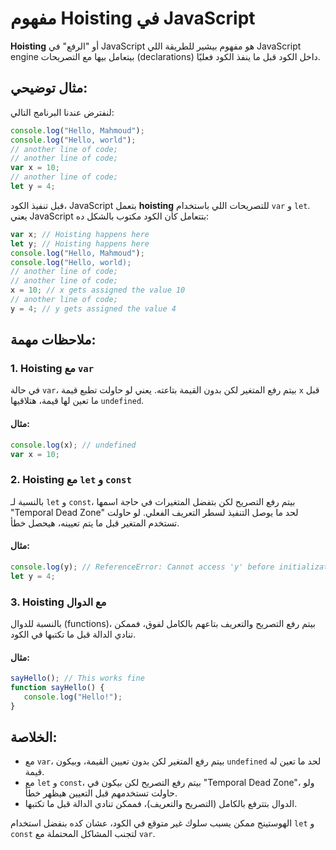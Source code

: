 
# مفهوم Hoisting في JavaScript

**Hoisting** أو "الرفع" في JavaScript هو مفهوم بيشير للطريقة اللي JavaScript engine بيتعامل بيها مع التصريحات (declarations) داخل الكود قبل ما ينفذ الكود فعليًا.

## مثال توضيحي:

لنفترض عندنا البرنامج التالي:

```js
console.log("Hello, Mahmoud");
console.log("Hello, world");
// another line of code;
// another line of code;
var x = 10;
// another line of code;
let y = 4;
```

قبل تنفيذ الكود، JavaScript بتعمل **hoisting** للتصريحات اللي باستخدام `var` و `let`. يعني JavaScript بتتعامل كأن الكود مكتوب بالشكل ده:

```js
var x; // Hoisting happens here
let y; // Hoisting happens here
console.log("Hello, Mahmoud");
console.log("Hello, world);
// another line of code;
// another line of code;
x = 10; // x gets assigned the value 10
// another line of code;
y = 4; // y gets assigned the value 4
```

## ملاحظات مهمة:

### 1. Hoisting مع `var`
في حالة `var`، بيتم رفع المتغير لكن بدون القيمة بتاعته. يعني لو حاولت تطبع قيمة `x` قبل ما تعين لها قيمة، هتلاقيها `undefined`.

#### مثال:

```js
console.log(x); // undefined
var x = 10;
```

### 2. Hoisting مع `let` و `const`
بالنسبة لـ `let` و `const`، بيتم رفع التصريح لكن بتفضل المتغيرات في حاجة اسمها "Temporal Dead Zone" لحد ما يوصل التنفيذ لسطر التعريف الفعلي. لو حاولت تستخدم المتغير قبل ما يتم تعيينه، هيحصل خطأ.

#### مثال:

```js
console.log(y); // ReferenceError: Cannot access 'y' before initialization
let y = 4;
```

### 3. Hoisting مع الدوال
بالنسبة للدوال (functions)، بيتم رفع التصريح والتعريف بتاعهم بالكامل لفوق، فممكن تنادي الدالة قبل ما تكتبها في الكود.

#### مثال:

```js
sayHello(); // This works fine
function sayHello() {
   console.log("Hello!");
}
```

## الخلاصة:
- مع `var`، بيتم رفع المتغير لكن بدون تعيين القيمة، وبيكون `undefined` لحد ما تعين له قيمة.
- مع `let` و `const`، بيتم رفع التصريح لكن بيكون في "Temporal Dead Zone"، ولو حاولت تستخدمهم قبل التعيين هيظهر خطأ.
- الدوال بتترفع بالكامل (التصريح والتعريف)، فممكن تنادي الدالة قبل ما تكتبها.

الهوستينج ممكن يسبب سلوك غير متوقع في الكود، عشان كده بنفضل استخدام `let` و `const` لتجنب المشاكل المحتملة مع `var`.
